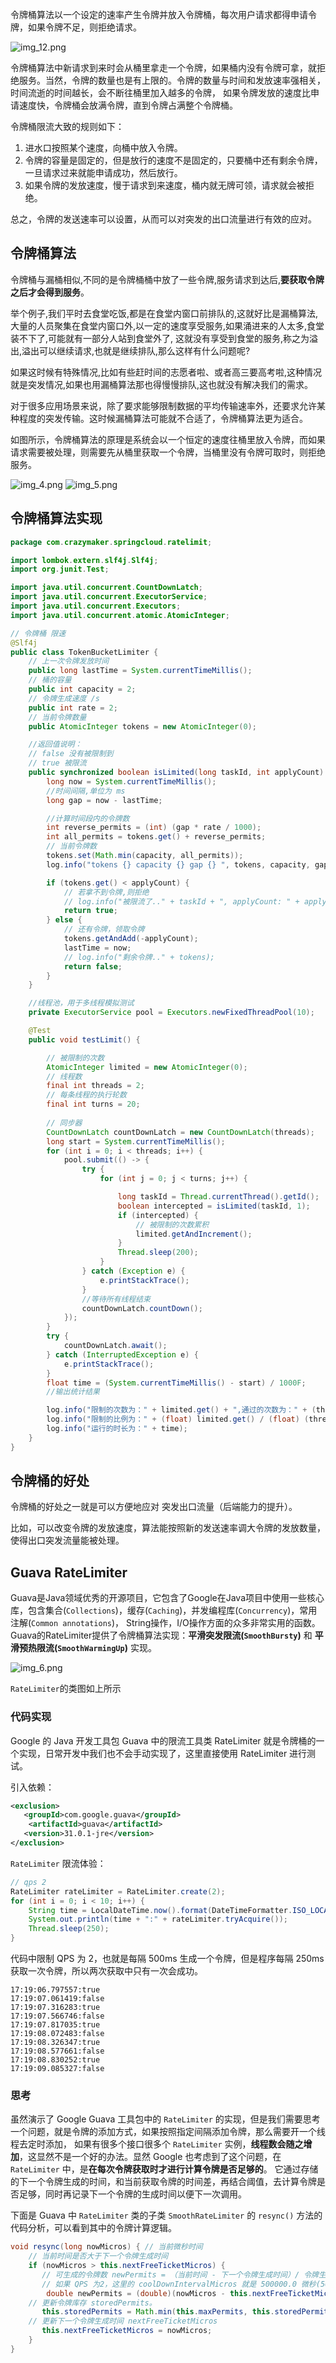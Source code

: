 令牌桶算法以一个设定的速率产生令牌并放入令牌桶，每次用户请求都得申请令牌，如果令牌不足，则拒绝请求。

![img_12.png](img_12.png)

令牌桶算法中新请求到来时会从桶里拿走一个令牌，如果桶内没有令牌可拿，就拒绝服务。当然，令牌的数量也是有上限的。令牌的数量与时间和发放速率强相关，时间流逝的时间越长，会不断往桶里加入越多的令牌，
如果令牌发放的速度比申请速度快，令牌桶会放满令牌，直到令牌占满整个令牌桶。

令牌桶限流大致的规则如下：

1) 进水口按照某个速度，向桶中放入令牌。
2) 令牌的容量是固定的，但是放行的速度不是固定的，只要桶中还有剩余令牌，一旦请求过来就能申请成功，然后放行。
3) 如果令牌的发放速度，慢于请求到来速度，桶内就无牌可领，请求就会被拒绝。

总之，令牌的发送速率可以设置，从而可以对突发的出口流量进行有效的应对。

## 令牌桶算法

令牌桶与漏桶相似,不同的是令牌桶桶中放了一些令牌,服务请求到达后,**要获取令牌之后才会得到服务**。

举个例子,我们平时去食堂吃饭,都是在食堂内窗口前排队的,这就好比是漏桶算法,大量的人员聚集在食堂内窗口外,以一定的速度享受服务,如果涌进来的人太多,食堂装不下了,可能就有一部分人站到食堂外了,
这就没有享受到食堂的服务,称之为溢出,溢出可以继续请求,也就是继续排队,那么这样有什么问题呢?

如果这时候有特殊情况,比如有些赶时间的志愿者啦、或者高三要高考啦,这种情况就是突发情况,如果也用漏桶算法那也得慢慢排队,这也就没有解决我们的需求。

对于很多应用场景来说，除了要求能够限制数据的平均传输速率外，还要求允许某种程度的突发传输。这时候漏桶算法可能就不合适了，令牌桶算法更为适合。

如图所示，令牌桶算法的原理是系统会以一个恒定的速度往桶里放入令牌，而如果请求需要被处理，则需要先从桶里获取一个令牌，当桶里没有令牌可取时，则拒绝服务。

![img_4.png](img_4.png)
![img_5.png](img_5.png)

## 令牌桶算法实现

```java
package com.crazymaker.springcloud.ratelimit;

import lombok.extern.slf4j.Slf4j;
import org.junit.Test;

import java.util.concurrent.CountDownLatch;
import java.util.concurrent.ExecutorService;
import java.util.concurrent.Executors;
import java.util.concurrent.atomic.AtomicInteger;

// 令牌桶 限速
@Slf4j
public class TokenBucketLimiter {
    // 上一次令牌发放时间
    public long lastTime = System.currentTimeMillis();
    // 桶的容量
    public int capacity = 2;
    // 令牌生成速度 /s
    public int rate = 2;
    // 当前令牌数量
    public AtomicInteger tokens = new AtomicInteger(0);

    //返回值说明：
    // false 没有被限制到
    // true 被限流
    public synchronized boolean isLimited(long taskId, int applyCount) {
        long now = System.currentTimeMillis();
        //时间间隔,单位为 ms
        long gap = now - lastTime;

        //计算时间段内的令牌数
        int reverse_permits = (int) (gap * rate / 1000);
        int all_permits = tokens.get() + reverse_permits;
        // 当前令牌数
        tokens.set(Math.min(capacity, all_permits));
        log.info("tokens {} capacity {} gap {} ", tokens, capacity, gap);

        if (tokens.get() < applyCount) {
            // 若拿不到令牌,则拒绝
            // log.info("被限流了.." + taskId + ", applyCount: " + applyCount);
            return true;
        } else {
            // 还有令牌，领取令牌
            tokens.getAndAdd(-applyCount);
            lastTime = now;
            // log.info("剩余令牌.." + tokens);
            return false;
        }
    }

    //线程池，用于多线程模拟测试
    private ExecutorService pool = Executors.newFixedThreadPool(10);

    @Test
    public void testLimit() {

        // 被限制的次数
        AtomicInteger limited = new AtomicInteger(0);
        // 线程数
        final int threads = 2;
        // 每条线程的执行轮数
        final int turns = 20;
        
        // 同步器
        CountDownLatch countDownLatch = new CountDownLatch(threads);
        long start = System.currentTimeMillis();
        for (int i = 0; i < threads; i++) {
            pool.submit(() -> {
                try {
                    for (int j = 0; j < turns; j++) {

                        long taskId = Thread.currentThread().getId();
                        boolean intercepted = isLimited(taskId, 1);
                        if (intercepted) {
                            // 被限制的次数累积
                            limited.getAndIncrement();
                        }
                        Thread.sleep(200);
                    }
                } catch (Exception e) {
                    e.printStackTrace();
                }
                //等待所有线程结束
                countDownLatch.countDown();
            });
        }
        try {
            countDownLatch.await();
        } catch (InterruptedException e) {
            e.printStackTrace();
        }
        float time = (System.currentTimeMillis() - start) / 1000F;
        //输出统计结果

        log.info("限制的次数为：" + limited.get() + ",通过的次数为：" + (threads * turns - limited.get()));
        log.info("限制的比例为：" + (float) limited.get() / (float) (threads * turns));
        log.info("运行的时长为：" + time);
    }
}
```

## 令牌桶的好处

令牌桶的好处之一就是可以方便地应对 突发出口流量（后端能力的提升）。

比如，可以改变令牌的发放速度，算法能按照新的发送速率调大令牌的发放数量，使得出口突发流量能被处理。

## Guava RateLimiter

Guava是Java领域优秀的开源项目，它包含了Google在Java项目中使用一些核心库，包含集合(`Collections`)，缓存(`Caching`)，并发编程库(`Concurrency`)，常用注解(`Common annotations`)，
String操作，I/O操作方面的众多非常实用的函数。 Guava的RateLimiter提供了令牌桶算法实现：**平滑突发限流(`SmoothBursty`)** 和 **平滑预热限流(`SmoothWarmingUp`)** 实现。

![img_6.png](img_6.png)

`RateLimiter`的类图如上所示

### 代码实现

Google 的 Java 开发工具包 Guava 中的限流工具类 RateLimiter 就是令牌桶的一个实现，日常开发中我们也不会手动实现了，这里直接使用 RateLimiter 进行测试。

引入依赖：

```xml
<exclusion>
   <groupId>com.google.guava</groupId>
    <artifactId>guava</artifactId>
   <version>31.0.1-jre</version>
</exclusion>
```

`RateLimiter` 限流体验：

```java
// qps 2
RateLimiter rateLimiter = RateLimiter.create(2);
for (int i = 0; i < 10; i++) {
    String time = LocalDateTime.now().format(DateTimeFormatter.ISO_LOCAL_TIME);
    System.out.println(time + ":" + rateLimiter.tryAcquire());
    Thread.sleep(250);
}
```

代码中限制 QPS 为 2，也就是每隔 500ms 生成一个令牌，但是程序每隔 250ms 获取一次令牌，所以两次获取中只有一次会成功。

```text
17:19:06.797557:true
17:19:07.061419:false
17:19:07.316283:true
17:19:07.566746:false
17:19:07.817035:true
17:19:08.072483:false
17:19:08.326347:true
17:19:08.577661:false
17:19:08.830252:true
17:19:09.085327:false
```

### 思考

虽然演示了 Google Guava 工具包中的 `RateLimiter` 的实现，但是我们需要思考一个问题，就是令牌的添加方式，如果按照指定间隔添加令牌，那么需要开一个线程去定时添加，
如果有很多个接口很多个 `RateLimiter` 实例，**线程数会随之增加**，这显然不是一个好的办法。显然 Google 也考虑到了这个问题，在 `RateLimiter` 中，是**在每次令牌获取时才进行计算令牌是否足够的**。
它通过存储的下一个令牌生成的时间，和当前获取令牌的时间差，再结合阈值，去计算令牌是否足够，同时再记录下一个令牌的生成时间以便下一次调用。

下面是 Guava 中 `RateLimiter` 类的子类 `SmoothRateLimiter` 的 `resync()` 方法的代码分析，可以看到其中的令牌计算逻辑。

```java
void resync(long nowMicros) { // 当前微秒时间
    // 当前时间是否大于下一个令牌生成时间
    if (nowMicros > this.nextFreeTicketMicros) { 
       // 可生成的令牌数 newPermits = （当前时间 - 下一个令牌生成时间）/ 令牌生成时间间隔。
       // 如果 QPS 为2，这里的 coolDownIntervalMicros 就是 500000.0 微秒(500ms)
        double newPermits = (double)(nowMicros - this.nextFreeTicketMicros) / this.coolDownIntervalMicros();
    // 更新令牌库存 storedPermits。
       this.storedPermits = Math.min(this.maxPermits, this.storedPermits + newPermits);
    // 更新下一个令牌生成时间 nextFreeTicketMicros
       this.nextFreeTicketMicros = nowMicros;
    }
}
```